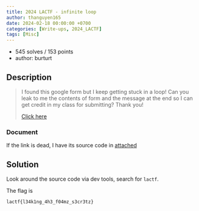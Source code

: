 ```yaml
---
title: 2024 LACTF - infinite loop
author: thanguyen165
date: 2024-02-18 00:00:00 +0700
categories: [Write-ups, 2024_LACTF]
tags: [Misc]
---
```


* 545 solves / 153 points
* author: burturt

## Description

> I found this google form but I keep getting stuck in a loop! Can you leak to me the contents of form and the message at the end so I can get credit in my class for submitting? Thank you!
>
> [Click here](https://docs.google.com/forms/d/e/1FAIpQLSfgUDWRzgkSC2pppOx_SVdw1E9bpVVWUkvQssmWza11pufMUQ/viewform)

### Document

If the link is dead, I have its source code in [attached](attached/infinite-loop.html)

## Solution

Look around the source code via dev tools, search for ```lactf```.

The flag is
```
lactf{l34k1ng_4h3_f04mz_s3cr3tz}
```